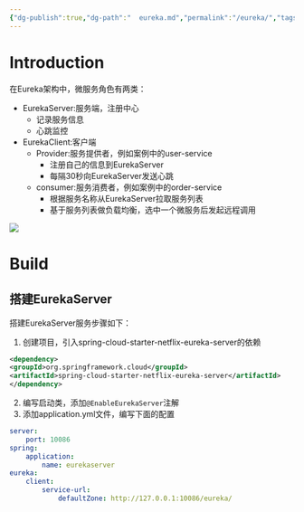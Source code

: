 ```yaml
---
{"dg-publish":true,"dg-path":"  eureka.md","permalink":"/eureka/","tags":["CS/microservices/middlewares"],"created":"2022-11-04T17:48:28.275+08:00","updated":"2023-09-14T17:17:38.081+08:00"}
---
```



# Introduction


在Eureka架构中，微服务角色有两类：

- EurekaServer:服务端，注册中心
	- 记录服务信息
	- 心跳监控
- EurekaClient:客户端
	- Provider:服务提供者，例如案例中的user-service
		- 注册自己的信息到EurekaServer
		- 每隔30秒向EurekaServer发送心跳
	- consumer:服务消费者，例如案例中的order-service
		- 根据服务名称从EurekaServer拉取服务列表
		- 基于服务列表做负载均衡，选中一个微服务后发起远程调用


![](https://cdn.jsdelivr.net/gh/AlexLiu2022/resources/img/diagram-of-how-eureka-works.png)



# Build

## 搭建EurekaServer

搭建EurekaServer服务步骤如下：

1. 创建项目，引入spring-cloud-starter-netflix-eureka-server的依赖

```xml
<dependency>
<groupId>org.springframework.cloud</groupId>
<artifactId>spring-cloud-starter-netflix-eureka-server</artifactId>
</dependency>
```
2. 编写启动类，添加`@EnableEurekaServer`注解 
3. 添加application.yml文件，编写下面的配置
```yml
server:
	port: 10086
spring:
	application:
		name: eurekaserver
eureka:
	client:
		service-url:
			defaultZone: http://127.0.0.1:10086/eureka/
```